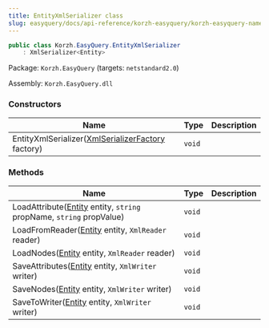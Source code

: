 ```yaml
---
title: EntityXmlSerializer class
slug: easyquery/docs/api-reference/korzh-easyquery/korzh-easyquery-namespace/entityxmlserializer-class
---
```



```csharp
public class Korzh.EasyQuery.EntityXmlSerializer
    : XmlSerializer<Entity>

```
Package: `Korzh.EasyQuery` (targets: `netstandard2.0`)

Assembly: `Korzh.EasyQuery.dll`

### Constructors

| Name | Type | Description | 
| --- | --- | --- | 
| EntityXmlSerializer([XmlSerializerFactory](/api-reference/korzh-easyquery/korzh-easyquery-namespace/xmlserializerfactory-class) factory) | `void` |  | 


### Methods

| Name | Type | Description | 
| --- | --- | --- | 
| LoadAttribute([Entity](/api-reference/korzh-easyquery/korzh-easyquery-namespace/entity-class) entity, `string` propName, `string` propValue) | `void` |  | 
| LoadFromReader([Entity](/api-reference/korzh-easyquery/korzh-easyquery-namespace/entity-class) entity, `XmlReader` reader) | `void` |  | 
| LoadNodes([Entity](/api-reference/korzh-easyquery/korzh-easyquery-namespace/entity-class) entity, `XmlReader` reader) | `void` |  | 
| SaveAttributes([Entity](/api-reference/korzh-easyquery/korzh-easyquery-namespace/entity-class) entity, `XmlWriter` writer) | `void` |  | 
| SaveNodes([Entity](/api-reference/korzh-easyquery/korzh-easyquery-namespace/entity-class) entity, `XmlWriter` writer) | `void` |  | 
| SaveToWriter([Entity](/api-reference/korzh-easyquery/korzh-easyquery-namespace/entity-class) entity, `XmlWriter` writer) | `void` |  |